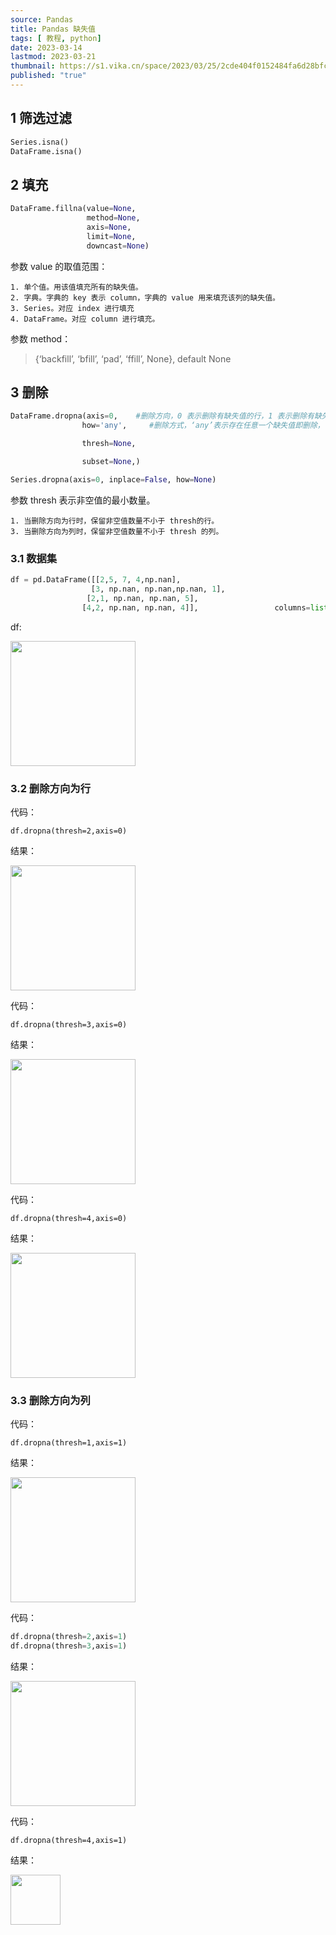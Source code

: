 ```yaml
---
source: Pandas
title: Pandas 缺失值
tags: [ 教程, python]
date: 2023-03-14
lastmod: 2023-03-21 
thumbnail: https://s1.vika.cn/space/2023/03/25/2cde404f0152484fa6d28bfc6bfaeab0?attname=QJ6272362943.jpg
published: "true"
---
```



## 1 筛选过滤  

```python
Series.isna()
DataFrame.isna()
```  

## 2 填充  

```python
DataFrame.fillna(value=None,
                 method=None,
                 axis=None,
                 limit=None,
                 downcast=None)
```  

参数 value 的取值范围： 

	1. 单个值。用该值填充所有的缺失值。
	2. 字典。字典的 key 表示 column，字典的 value 用来填充该列的缺失值。
	3. Series。对应 index 进行填充
	4. DataFrame。对应 column 进行填充。  

参数 method：
>{‘backfill’, ‘bfill’, ‘pad’, ‘ffill’, None}, default None  

## 3 删除  

```python
DataFrame.dropna(axis=0,    #删除方向，0 表示删除有缺失值的行，1 表示删除有缺失值的列
                how='any',     #删除方式，‘any’表示存在任意一个缺失值即删除，‘all’表示该行/列所有值都缺失时才删除,

                thresh=None,    

                subset=None,)

Series.dropna(axis=0, inplace=False, how=None)
```  

参数 thresh 表示非空值的最小数量。


	1. 当删除方向为行时，保留非空值数量不小于 thresh的行。
	3. 当删除方向为列时，保留非空值数量不小于 thresh 的列。  

### 3.1 数据集  

```python
df = pd.DataFrame([[2,5, 7, 4,np.nan],
                  [3, np.nan, np.nan,np.nan, 1],
                 [2,1, np.nan, np.nan, 5],
                [4,2, np.nan, np.nan, 4]],                 columns=list('ABCDE'))  
```  

df:

<img src="https://s1.vika.cn/space/2023/03/14/d35251b19dba48e599d506b863278222" width=200px>  

### 3.2 删除方向为行

代码：  

`df.dropna(thresh=2,axis=0)`  

结果：

<img src="https://s1.vika.cn/space/2023/03/14/7601cd2bc67f40aa98da95901759a6da" width=200px>

代码：  

`df.dropna(thresh=3,axis=0)`  

结果：

<img src="https://s1.vika.cn/space/2023/03/14/acfb3cd8bf23403a9336f526905da31f" width=200px>

代码：  

`df.dropna(thresh=4,axis=0)`  

结果：

<img src="https://s1.vika.cn/space/2023/03/14/59df39693c57433fb34d20564fb9a7ec" width=200px>

### 3.3 删除方向为列  

代码：  

`df.dropna(thresh=1,axis=1)`  

结果：

<img src="https://s1.vika.cn/space/2023/03/14/625ef71dfa7c460db17a6cd8c286dffb" width=200px>

代码：  

```python
df.dropna(thresh=2,axis=1)
df.dropna(thresh=3,axis=1)
```  

结果：

<img src="https://s1.vika.cn/space/2023/03/14/ee9c1ec2d623447e8da4450e907a39ad" width=200px>

代码：  

`df.dropna(thresh=4,axis=1)`  

结果：

<img src="https://s1.vika.cn/space/2023/03/14/94d2fa9ee64c4685b43f7664ac946bce" width=80px>
